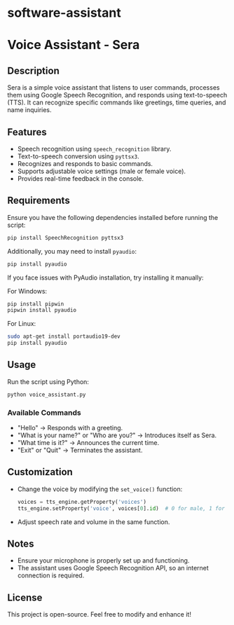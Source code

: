 # software-assistant
# Voice Assistant - Sera

## Description
Sera is a simple voice assistant that listens to user commands, processes them using Google Speech Recognition, and responds using text-to-speech (TTS). It can recognize specific commands like greetings, time queries, and name inquiries.

## Features
- Speech recognition using `speech_recognition` library.
- Text-to-speech conversion using `pyttsx3`.
- Recognizes and responds to basic commands.
- Supports adjustable voice settings (male or female voice).
- Provides real-time feedback in the console.

## Requirements
Ensure you have the following dependencies installed before running the script:

```sh
pip install SpeechRecognition pyttsx3
```

Additionally, you may need to install `pyaudio`:

```sh
pip install pyaudio
```

If you face issues with PyAudio installation, try installing it manually:

For Windows:
```sh
pip install pipwin
pipwin install pyaudio
```

For Linux:
```sh
sudo apt-get install portaudio19-dev
pip install pyaudio
```

## Usage
Run the script using Python:

```sh
python voice_assistant.py
```

### Available Commands
- "Hello" → Responds with a greeting.
- "What is your name?" or "Who are you?" → Introduces itself as Sera.
- "What time is it?" → Announces the current time.
- "Exit" or "Quit" → Terminates the assistant.

## Customization
- Change the voice by modifying the `set_voice()` function:
  ```python
  voices = tts_engine.getProperty('voices')
  tts_engine.setProperty('voice', voices[0].id)  # 0 for male, 1 for female (may vary by system)
  ```
- Adjust speech rate and volume in the same function.

## Notes
- Ensure your microphone is properly set up and functioning.
- The assistant uses Google Speech Recognition API, so an internet connection is required.

## License
This project is open-source. Feel free to modify and enhance it!

